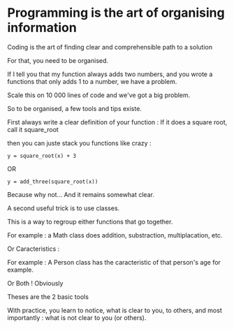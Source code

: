# Programming is the art of organising information

Coding is the art of finding clear and comprehensible path to a solution

For that, you need to be organised.

If I tell you that my function always adds two numbers, and you wrote a functions that only adds 1 to a number, we have a problem.

Scale this on 10 000 lines of code and we've got a big problem.

So to be organised, a few tools and tips existe.

First always write a clear definition of your function : If it does a square root, call it square_root

then you can juste stack you functions like crazy :

```
y = square_root(x) + 3
```

OR

```
y = add_three(square_root(x))
```

Because why not...
And it remains somewhat clear.


A second useful trick is to use classes.

This is a way to regroup either functions that go together.

For example : a Math class does addition, substraction, multiplacation, etc.

Or Caracteristics :

For example : A Person class has the caracteristic of that person's age for example.

Or Both ! Obviously

Theses are the 2 basic tools

With practice, you learn to notice, what is clear to you, to others, and most importantly : what is not clear to you (or others).
